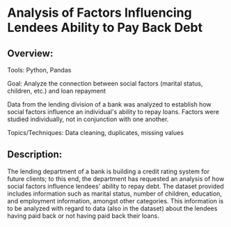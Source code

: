 #  Analysis of Factors Influencing Lendees Ability to Pay Back Debt

## Overview:

Tools: Python, Pandas

Goal: Analyze the connection between social factors (marital status, children, etc.) and loan repayment

Data from the lending division of a bank was analyzed to establish how social factors influence an individual's ability to repay loans. Factors were studied individually, not in conjunction with one another.

Topics/Techniques: Data cleaning, duplicates, missing values


## Description:

The lending department of a bank is building a credit rating system for future clients; to this end, the department has requested an analysis of how social factors influence lendees' ability to repay debt. The dataset provided includes information such as marital status, number of children, education, and employment information, amongst other categories. This information is to be analyzed with regard to data (also in the dataset) about the lendees having paid back or not having paid back their loans.
